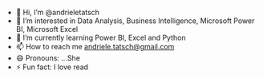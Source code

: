 - 👋 Hi, I’m @andrieletatsch
- 👀 I’m interested in Data Analysis,  Business Intelligence, Microsoft Power BI, Microsoft Excel
- 🌱 I’m currently learning Power BI, Excel and Python
- 📫 How to reach me andriele.tatsch@gmail.com
- 😄 Pronouns: ...She
- ⚡ Fun fact: I love read

<!---
andrieletatsch/andrieletatsch is a ✨ special ✨ repository because its `README.md` (this file) appears on your GitHub profile.
You can click the Preview link to take a look at your changes.
--->
